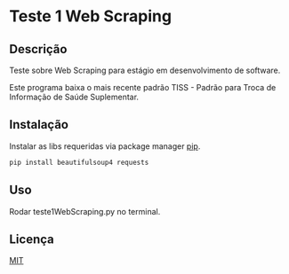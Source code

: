 # Teste 1 Web Scraping

## Descrição

Teste sobre Web Scraping para estágio em desenvolvimento de software.

Este programa baixa o mais recente padrão TISS - Padrão para Troca de Informação de Saúde Suplementar.

## Instalação

Instalar as libs requeridas via package manager [pip](https://pip.pypa.io/en/stable/).

```bash
pip install beautifulsoup4 requests
```

## Uso

Rodar teste1WebScraping.py no terminal.

## Licença

[MIT](https://choosealicense.com/licenses/mit/)
